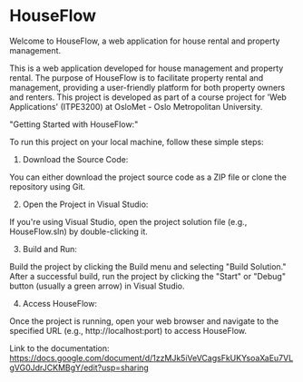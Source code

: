 # HouseFlow
Welcome to HouseFlow, a web application for house rental and property management.

This is a web application developed for house management and property rental. The purpose of HouseFlow is to facilitate property rental and management, providing a user-friendly platform for both property owners and renters.
This project is developed as part of a course project for 'Web Applications' (ITPE3200) at OsloMet - Oslo Metropolitan University.

"Getting Started with HouseFlow:"


To run this project on your local machine, follow these simple steps:


1. Download the Source Code:


You can either download the project source code as a ZIP file or clone the repository using Git.

2. Open the Project in Visual Studio:


If you're using Visual Studio, open the project solution file (e.g., HouseFlow.sln) by double-clicking it.

3. Build and Run:


Build the project by clicking the Build menu and selecting "Build Solution."
After a successful build, run the project by clicking the "Start" or "Debug" button (usually a green arrow) in Visual Studio.

4. Access HouseFlow:


Once the project is running, open your web browser and navigate to the specified URL (e.g., http://localhost:port) to access HouseFlow.



Link to the documentation: https://docs.google.com/document/d/1zzMJk5iVeVCagsFkUKYsoaXaEu7VLgVG0JdrJCKMBgY/edit?usp=sharing



